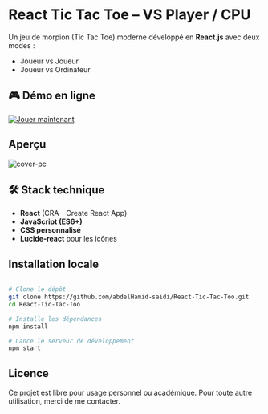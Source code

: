 #  React Tic Tac Toe – VS Player / CPU

Un jeu de morpion (Tic Tac Toe) moderne développé en **React.js** avec deux modes :
-  Joueur vs Joueur
-  Joueur vs Ordinateur


## 🎮 Démo en ligne

[![Jouer maintenant](https://img.shields.io/badge/Jouer%20maintenant-React%20TicTacToe-2BB7DA?style=for-the-badge&logo=react)](https://abdelhamid-saidi.github.io/React-Tic-Tac-Too/)


##  Aperçu

![cover-pc](https://github.com/user-attachments/assets/be51fdf8-221f-4903-a48d-00b18ba4d104)


## 🛠️ Stack technique

- **React** (CRA - Create React App)
- **JavaScript (ES6+)**
- **CSS personnalisé**
- **Lucide-react** pour les icônes


##  Installation locale

```bash

# Clone le dépôt
git clone https://github.com/abdelHamid-saidi/React-Tic-Tac-Too.git
cd React-Tic-Tac-Too

# Installe les dépendances
npm install

# Lance le serveur de développement
npm start

```


##  Licence
Ce projet est libre pour usage personnel ou académique. Pour toute autre utilisation, merci de me contacter.
